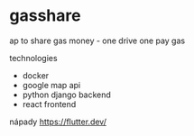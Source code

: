 # gasshare
ap to share gas money - one drive one pay gas

technologies

- docker
- google map api
- python django backend
- react frontend


nápady
https://flutter.dev/
